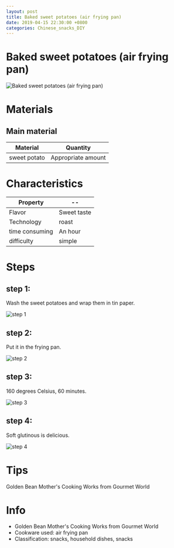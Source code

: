 ```yaml
---
layout: post
title: Baked sweet potatoes (air frying pan)
date: 2019-04-15 22:30:00 +0800
categories: Chinese_snacks_DIY
---
```


# Baked sweet potatoes (air frying pan)

![Baked sweet potatoes (air frying pan)]({{site.baseurl}}/img/411792/411792.jpg)

# Materials


## Main material

Material|Quantity
--|--
sweet potato|Appropriate amount

# Characteristics

Property|--
--|--
Flavor|Sweet taste
Technology|roast
time consuming|An hour
difficulty|simple

# Steps

## step 1:

Wash the sweet potatoes and wrap them in tin paper.

![step 1]({{site.baseurl}}/img/411792/1.jpg)

## step 2:

Put it in the frying pan.

![step 2]({{site.baseurl}}/img/411792/2.jpg)

## step 3:

160 degrees Celsius, 60 minutes.

![step 3]({{site.baseurl}}/img/411792/3.jpg)

## step 4:

Soft glutinous is delicious.

![step 4]({{site.baseurl}}/img/411792/4.jpg)

# Tips

Golden Bean Mother's Cooking Works from Gourmet World

# Info

- Golden Bean Mother's Cooking Works from Gourmet World
- Cookware used: air frying pan
- Classification: snacks, household dishes, snacks